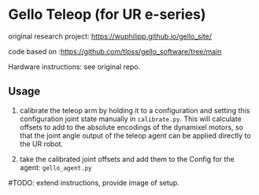 # Gello Teleop (for UR e-series)


original research project: https://wuphilipp.github.io/gello_site/

code based on :https://github.com/tlpss/gello_software/tree/main


Hardware instructions: see original repo. 


## Usage

1. calibrate the teleop arm by holding it to a configuration and setting this configuration joint state manually in 
`calibrate.py`. This will calculate offsets to add to the absolute encodings of the dynamixel motors, so that the joint angle output of the teleop agent can be applied directly to the UR robot.

2. take the calibrated joint offsets and add them to the Config for the agent: `gello_agent.py`


#TODO: extend instructions, provide image of setup.